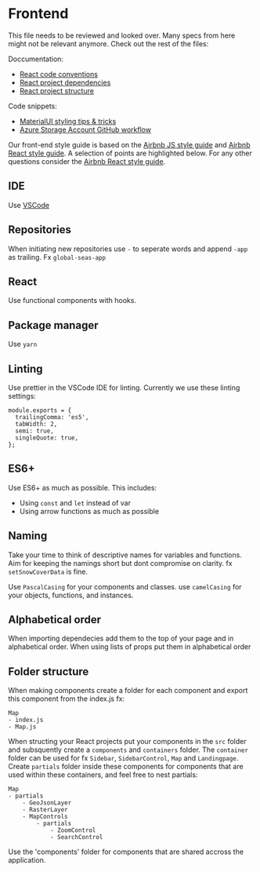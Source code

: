 # Frontend

This file needs to be reviewed and looked over. Many specs from here might not be relevant anymore. Check out the rest of the files:

Doccumentation:
- [React code conventions](./doc/react-project-code-conventions.md)
- [React project dependencies](./doc/react-project-dependencies.md)
- [React project structure](./doc/react-project-structure.md)

Code snippets:
- [MaterialUI styling tips & tricks](./code-snippets/materialUI-styling.md)
- [Azure Storage Account GitHub workflow](./code-snippets/storage-account-workflow.md)

Our front-end style guide is based on the [Airbnb JS style guide](https://github.com/airbnb/javascript) and [Airbnb React style guide](https://github.com/airbnb/javascript/tree/master/react). A selection of points are highlighted below. For any other questions consider the [Airbnb React style guide](https://github.com/airbnb/javascript/tree/master/react).

## IDE
Use [VSCode](https://code.visualstudio.com/)

## Repositories
When initiating new repositories use `-` to seperate words and append `-app` as trailing.
Fx `global-seas-app`

## React
Use functional components with hooks.

## Package manager
Use `yarn` 

## Linting
Use prettier in the VSCode IDE for linting. Currently we use these linting settings:

``` 
module.exports = {
  trailingComma: 'es5',
  tabWidth: 2,
  semi: true,
  singleQuote: true,
};
```

## ES6+
Use ES6+ as much as possible. This includes:
- Using `const` and `let` instead of var
- Using arrow functions as much as possible

## Naming
Take your time to think of descriptive names for variables and functions. 
Aim for keeping the namings short but dont compromise on clarity. fx `setSnowCoverData` is fine.

Use `PascalCasing` for your components and classes. use `camelCasing` for your objects, functions, and instances.

## Alphabetical order
When importing dependecies add them to the top of your page and in alphabetical order.
When using lists of props put them in alphabetical order

## Folder structure
When making components create a folder for each component and export this component from the index.js fx:
``` 
Map 
- index.js 
- Map.js 
```

When structing your React projects put your components in the `src` folder and subsquently create a `components` and `containers` folder.
The `container` folder can be used for fx `Sidebar`, `SidebarControl`, `Map` and `Landingpage`. Create `partials` folder inside these components for components that are used within these containers, and feel free to nest partials:
```
Map 
- partials
	- GeoJsonLayer
	- RasterLayer
	- MapControls
		- partials
			- ZoomControl
			- SearchControl
```
Use the 'components' folder for components that are shared accross the application.
